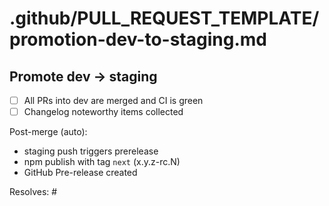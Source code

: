 # .github/PULL_REQUEST_TEMPLATE/promotion-dev-to-staging.md

## Promote dev → staging

- [ ] All PRs into dev are merged and CI is green
- [ ] Changelog noteworthy items collected

Post-merge (auto):

- staging push triggers prerelease
- npm publish with tag `next` (x.y.z-rc.N)
- GitHub Pre-release created

Resolves: #
